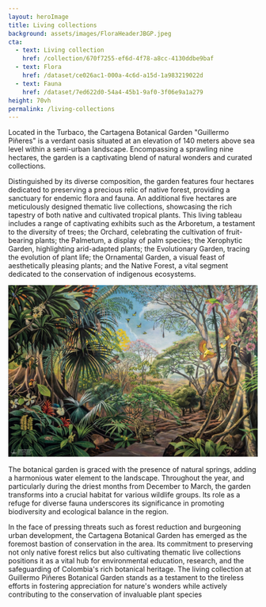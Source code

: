 ```yaml
---
layout: heroImage 
title: Living collections
background: assets/images/FloraHeaderJBGP.jpeg
cta:
  - text: Living collection
    href: /collection/670f7255-ef6d-4f78-a8cc-4130ddbe9baf
  - text: Flora
    href: /dataset/ce026ac1-000a-4c6d-a15d-1a983219022d
  - text: Fauna
    href: /dataset/7ed622d0-54a4-45b1-9af0-3f06e9a1a279
height: 70vh
permalink: /living-collections
---
```

Located in the Turbaco, the Cartagena Botanical Garden "Guillermo Piñeres" is a verdant oasis situated at an elevation of 140 meters above sea level within a semi-urban landscape. Encompassing a sprawling nine hectares, the garden is a captivating blend of natural wonders and curated collections.

Distinguished by its diverse composition, the garden features four hectares dedicated to preserving a precious relic of native forest, providing a sanctuary for endemic flora and fauna. An additional five hectares are meticulously designed thematic live collections, showcasing the rich tapestry of both native and cultivated tropical plants. This living tableau includes a range of captivating exhibits such as the Arboretum, a testament to the diversity of trees; the Orchard, celebrating the cultivation of fruit-bearing plants; the Palmetum, a display of palm species; the Xerophytic Garden, highlighting arid-adapted plants; the Evolutionary Garden, tracing the evolution of plant life; the Ornamental Garden, a visual feast of aesthetically pleasing plants; and the Native Forest, a vital segment dedicated to the conservation of indigenous ecosystems.

![image](/assets/images/SDTFpaint.jpg)

The botanical garden is graced with the presence of natural springs, adding a harmonious water element to the landscape. Throughout the year, and particularly during the driest months from December to March, the garden transforms into a crucial habitat for various wildlife groups. Its role as a refuge for diverse fauna underscores its significance in promoting biodiversity and ecological balance in the region.

In the face of pressing threats such as forest reduction and burgeoning urban development, the Cartagena Botanical Garden has emerged as the foremost bastion of conservation in the area. Its commitment to preserving not only native forest relics but also cultivating thematic live collections positions it as a vital hub for environmental education, research, and the safeguarding of Colombia's rich botanical heritage. The living collection at Guillermo Piñeres Botanical Garden stands as a testament to the tireless efforts in fostering appreciation for nature's wonders while actively contributing to the conservation of invaluable plant species